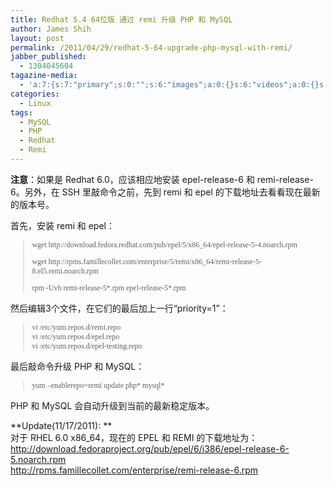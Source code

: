 ```yaml
---
title: Redhat 5.4 64位版 通过 remi 升级 PHP 和 MySQL
author: James Shih
layout: post
permalink: /2011/04/29/redhat-5-64-upgrade-php-mysql-with-remi/
jabber_published:
  - 1304045604
tagazine-media:
  - 'a:7:{s:7:"primary";s:0:"";s:6:"images";a:0:{}s:6:"videos";a:0:{}s:11:"image_count";s:1:"0";s:6:"author";s:8:"13298777";s:7:"blog_id";s:8:"12911913";s:9:"mod_stamp";s:19:"2011-04-29 05:32:19";}'
categories:
  - Linux
tags:
  - MySQL
  - PHP
  - Redhat
  - Remi
---
```

**注意**：如果是 Redhat 6.0，应该相应地安装 epel-release-6 和 remi-release-6。另外，在 SSH 里敲命令之前，先到 remi 和 epel 的下载地址去看看现在最新的版本号。

首先，安装 remi 和 epel：

<blockquote style="font:12px consolas,monotype;">
  <p>
    wget http://download.fedora.redhat.com/pub/epel/5/x86_64/epel-release-5-4.noarch.rpm
  </p>
  
  <p>
    wget http://rpms.famillecollet.com/enterprise/5/remi/x86_64/remi-release-5-8.el5.remi.noarch.rpm
  </p>
  
  <p>
    rpm -Uvh remi-release-5*.rpm epel-release-5*.rpm
  </p>
</blockquote>

然后编辑3个文件，在它们的最后加上一行“priority=1”：

<blockquote style="font:12px consolas,monotype;">
  <p>
    vi /etc/yum.repos.d/remi.repo<br />vi /etc/yum.repos.d/epel.repo<br />vi /etc/yum.repos.d/epel-testing.repo
  </p>
</blockquote>

最后敲命令升级 PHP 和 MySQL：

<blockquote style="font:12px consolas,monotype;">
  <p>
    yum &#8211;enablerepo=remi update php* mysql*
  </p>
</blockquote>

PHP 和 MySQL 会自动升级到当前的最新稳定版本。

**Update(11/17/2011): **  
对于 RHEL 6.0 x86_64，现在的 EPEL 和 REMI 的下载地址为：  
<http://download.fedoraproject.org/pub/epel/6/i386/epel-release-6-5.noarch.rpm>  
<http://rpms.famillecollet.com/enterprise/remi-release-6.rpm>